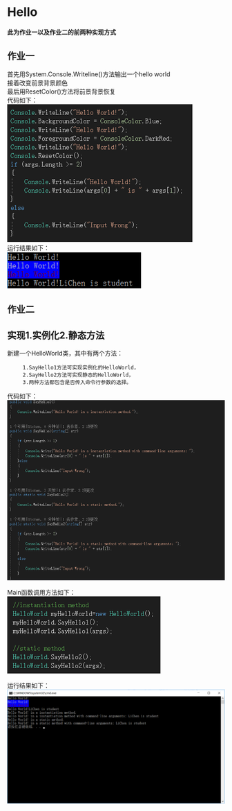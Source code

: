 # Hello
**此为作业一以及作业二的前两种实现方式**
## 作业一
首先用System.Console.Writeline()方法输出一个hello world  
接着改变前景背景颜色  
最后用ResetColor()方法将前景背景恢复  
代码如下：  
![image](https://github.com/3017218159/Hello/blob/master/5.png)  
运行结果如下：  
![image](https://github.com/3017218159/Hello/blob/master/6.png)  

## 作业二
## 实现1.实例化2.静态方法
   新建一个HelloWorld类，其中有两个方法：
   
         1.SayHello1方法可实现实例化的HelloWorld，
         2.SayHello2方法可实现静态的HelloWorld，
         3.两种方法都包含是否传入命令行参数的选择。
   代码如下：  
    ![image](https://github.com/3017218159/Hello/blob/master/7.png)
        
   Main函数调用方法如下：  
   ![image](https://github.com/3017218159/Hello/blob/master/8.png)
   
   运行结果如下：  
   ![image](https://github.com/3017218159/Hello/blob/master/9.png)
